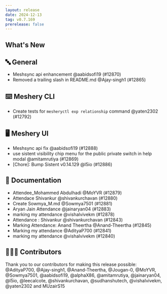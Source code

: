 ```yaml
---
layout: release
date: 2024-12-13
tag: v0.7.169
prerelease: false
---
```


## What's New

## 🔤 General

- Meshsync api enhancement @aabidsofi19 (#12870)
- Removed a trailing slash in README.md @Ajay-singh1 (#12865)

## ⌨️ Meshery CLI

- Create tests for `mesheryctl exp relationship` command @yaten2302 (#12792)

## 🖥 Meshery UI

- Meshsync api fix @aabidsofi19 (#12888)
- use sistent visibility chip menu for the public private switch in help modal @amitamrutiya (#12869)
- \[Chore\]: Bump Sistent v0.14.129 @l5io (#12886)

## 📖 Documentation

- Attendee_Mohammed Abdulhadi @MoYVR (#12879)
- Attendace Shivankur @shivankurchavan (#12880)
- Create Sowmya_M.md @Sowmya7501 (#12881)
- Aryan Jain Attendance @jainaryan04 (#12883)
- marking my attendance @vishalvivekm (#12878)
- Attendance : Shivankur @shivankurchavan (#12843)
- Marking Attendance: Anand Theertha @Anand-Theertha (#12845)
- Marking my attendance @AdityaP700 (#12841)
- marking my attendance @vishalvivekm (#12840)

## 👨🏽‍💻 Contributors

Thank you to our contributors for making this release possible:
@AdityaP700, @Ajay-singh1, @Anand-Theertha, @Jougan-0, @MoYVR, @Sowmya7501, @aabidsofi19, @alphaX86, @amitamrutiya, @jainaryan04, @l5io, @leecalcote, @shivankurchavan, @sudhanshutech, @vishalvivekm, @yaten2302 and MUzairS15
